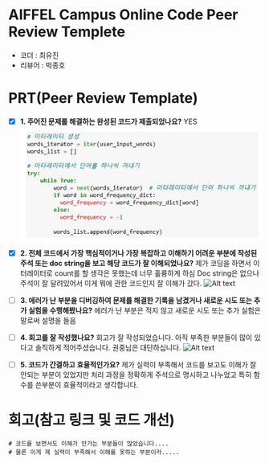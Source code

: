 # AIFFEL Campus Online Code Peer Review Templete
- 코더 : 최유진
- 리뷰어 : 박종호


# PRT(Peer Review Template)
- [x]  **1. 주어진 문제를 해결하는 완성된 코드가 제출되었나요?**
    YES
    ![Alt text](./1231.jpg)
- [x]  **2. 전체 코드에서 가장 핵심적이거나 가장 복잡하고 이해하기 어려운 부분에 작성된 
주석 또는 doc string을 보고 해당 코드가 잘 이해되었나요?**
    제가 코딩을 하면서 이터레이터로 count를 할 생각은 못했는데 너무 훌륭하게 하심
    Doc string은 없으나 주석이 잘 달려있어서 이게 뭐에 관한 코드인지 잘 이해가 갔다.
    ![Alt text](./1202.jpg) 
- [ ]  **3. 에러가 난 부분을 디버깅하여 문제를 해결한 기록을 남겼거나
새로운 시도 또는 추가 실험을 수행해봤나요?**
     에러가 난 부분은 적지 않고 새로운 시도 또는 추가 실험은 말로써 설명을 들음
        
- [ ]  **4. 회고를 잘 작성했나요?**
    회고가 잘 작성되었습니다. 아직 부족한 부분들이 많이 있다고 솔직하게 적어주셨습니다.
    권중님은 대단하십니다.
    ![Alt text](./1203.jpg)
        
- [ ]  **5. 코드가 간결하고 효율적인가요?**
    제가 실력이 부족해서 코드를 보고도 이해가 잘 안되는 부분이 있었지만 
    처리 과정을 정확하게 주석으로 명시하고 나누었고 특히 함수를 쓴부분이 효율적이라고 생각합니다.
    
    

# 회고(참고 링크 및 코드 개선)
```
# 코드를 보면서도 이해가 안가는 부분들이 많았습니다.... 
# 물론 이게 제 실력이 부족해서 이해를 못하는 부분이라..... 
```
